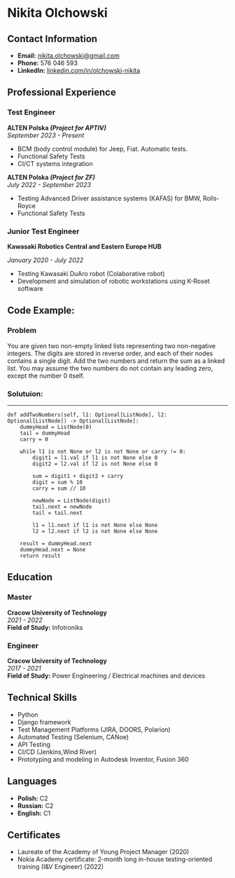 # Nikita Olchowski

## Contact Information
- **Email:** nikita.olchowski@gmail.com
- **Phone:** 576 046 593
- **LinkedIn:** [linkedin.com/in/olchowski-nikita](https://www.linkedin.com/in/olchowski-nikita/)

## Professional Experience
### Test Engineer
**ALTEN Polska _(Project for APTIV)_**  
_September 2023 - Present_
- BCM (body control module) for Jeep, Fiat. Automatic tests.
- Functional Safety Tests
- CI/CT systems integration

**ALTEN Polska _(Project for ZF)_**  
_July 2022 - September 2023_
- Testing Advanced Driver assistance systems (KAFAS) for BMW, Rolls-Royce
- Functional Safety Tests

### Junior Test Engineer
**Kawasaki Robotics Central and Eastern Europe HUB**  

_January 2020 - July 2022_
- Testing Kawasaki DuAro robot (Colaborative robot)
- Development and simulation of robotic workstations using K-Roset software

## Code Example:

### Problem
You are given two non-empty linked lists representing two non-negative integers. The digits are stored in reverse order, and each of their nodes contains a single digit. Add the two numbers and return the sum as a linked list.
You may assume the two numbers do not contain any leading zero, except the number 0 itself.
### Solutuion:
***

    def addTwoNumbers(self, l1: Optional[ListNode], l2: Optional[ListNode]) -> Optional[ListNode]:
        dummyHead = ListNode(0)
        tail = dummyHead
        carry = 0

        while l1 is not None or l2 is not None or carry != 0:
            digit1 = l1.val if l1 is not None else 0
            digit2 = l2.val if l2 is not None else 0

            sum = digit1 + digit2 + carry
            digit = sum % 10
            carry = sum // 10

            newNode = ListNode(digit)
            tail.next = newNode
            tail = tail.next

            l1 = l1.next if l1 is not None else None
            l2 = l2.next if l2 is not None else None

        result = dummyHead.next
        dummyHead.next = None
        return result

## Education

### Master
**Cracow University of Technology**  
_2021 - 2022_  
**Field of Study:** Infotroniks

### Engineer
**Cracow University of Technology**  
_2017 - 2021_  
**Field of Study:** Power Engineering / Electrical machines and devices


## Technical Skills

- Python
- Django framework
- Test Management Platforms (JIRA, DOORS, Polarion)
- Automated Testing (Selenium, CANoe)
- API Testing
- CI/CD (Jenkins,Wind River)
- Prototyping and modeling in Autodesk Inventor, Fusion 360

## Languages
- **Polish:** C2
- **Russian:** C2
- **English:** C1

## Certificates
- Laureate of the Academy of Young Project Manager (2020)
- Nokia Academy certificate: 2-month long in-house testing-oriented training (I&V Engineer) (2022)

